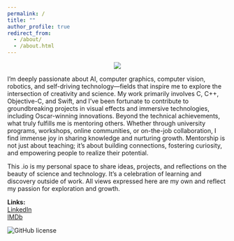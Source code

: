 ```yaml
---
permalink: /
title: ""
author_profile: true
redirect_from: 
  - /about/
  - /about.html
---
```


<p style="text-align: center;">
  <img src="https://live.staticflickr.com/8507/8392922954_f229df6348_z.jpg" style="max-width: 30%; height: auto;">
</p>



I’m deeply passionate about AI, computer graphics, computer vision, robotics, and self-driving technology—fields that inspire me to explore the intersection of creativity and science. My work primarily involves C, C++, Objective-C, and Swift, and I’ve been fortunate to contribute to groundbreaking projects in visual effects and immersive technologies, including Oscar-winning innovations. Beyond the technical achievements, what truly fulfills me is mentoring others. Whether through university programs, workshops, online communities, or on-the-job collaboration, I find immense joy in sharing knowledge and nurturing growth. Mentorship is not just about teaching; it’s about building connections, fostering curiosity, and empowering people to realize their potential.

This .io is my personal space to share ideas, projects, and reflections on the beauty of science and technology. It’s a celebration of learning and discovery outside of work. All views expressed here are my own and reflect my passion for exploration and growth.

**Links:**  
[LinkedIn](https://www.linkedin.com/in/diegotrazzi)  
[IMDb](https://www.imdb.com/name/nm2262886/)

![GitHub license](https://img.shields.io/github/license/cotes2020/chirpy-starter.svg?color=blue)
